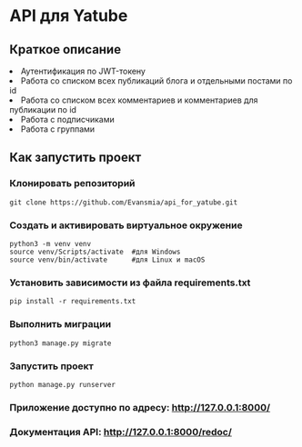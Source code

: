 <h1>API для Yatube</h1>
<h2>Краткое описание</h2>
<li>Аутентификация по JWT-токену</li>
<li>Работа со списком всех публикаций блога и отдельными постами по id</li>
<li>Работа со списком всех комментариев и комментариев для публикации по id </li>
<li>Работа с подписчиками</li>
<li>Работа с группами</li>

## Как запустить проект

### Клонировать репозиторий
```git clone https://github.com/Evansmia/api_for_yatube.git```
### Создать и активировать виртуальное окружение
```
python3 -m venv venv
source venv/Scripts/activate  #для Windows
source venv/bin/activate      #для Linux и macOS
```
### Установить зависимости из файла requirements.txt
```
pip install -r requirements.txt
```
### Выполнить миграции
```
python3 manage.py migrate
```
### Запустить проект
```
python manage.py runserver
```

### Приложение доступно по адресу: http://127.0.0.1:8000/
### Документация API: http://127.0.0.1:8000/redoc/